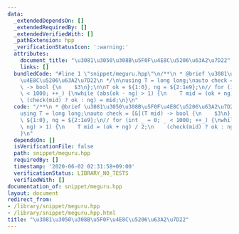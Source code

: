 ```yaml
---
data:
  _extendedDependsOn: []
  _extendedRequiredBy: []
  _extendedVerifiedWith: []
  _pathExtension: hpp
  _verificationStatusIcon: ':warning:'
  attributes:
    document_title: "\u3081\u3050\u308B\u5F0F\u4E8C\u5206\u63A2\u7D22"
    links: []
  bundledCode: "#line 1 \"snippet/meguru.hpp\"\n/**\n * @brief \u3081\u3050\u308B\u5F0F\
    \u4E8C\u5206\u63A2\u7D22\n */\n\nusing T = long long;\nauto check = [&](T mid)\
    \ -> bool {\n    $3\n};\n\nT ok = ${1:0}, ng = ${2:1e9};\n// for (int _ = 0; _\
    \ < 1000; ++_) {\nwhile (abs(ok - ng) > 1) {\n    T mid = (ok + ng) / 2;\n   \
    \ (check(mid) ? ok : ng) = mid;\n}\n"
  code: "/**\n * @brief \u3081\u3050\u308B\u5F0F\u4E8C\u5206\u63A2\u7D22\n */\n\n\
    using T = long long;\nauto check = [&](T mid) -> bool {\n    $3\n};\n\nT ok =\
    \ ${1:0}, ng = ${2:1e9};\n// for (int _ = 0; _ < 1000; ++_) {\nwhile (abs(ok -\
    \ ng) > 1) {\n    T mid = (ok + ng) / 2;\n    (check(mid) ? ok : ng) = mid;\n\
    }\n"
  dependsOn: []
  isVerificationFile: false
  path: snippet/meguru.hpp
  requiredBy: []
  timestamp: '2020-06-02 02:31:58+09:00'
  verificationStatus: LIBRARY_NO_TESTS
  verifiedWith: []
documentation_of: snippet/meguru.hpp
layout: document
redirect_from:
- /library/snippet/meguru.hpp
- /library/snippet/meguru.hpp.html
title: "\u3081\u3050\u308B\u5F0F\u4E8C\u5206\u63A2\u7D22"
---
```

